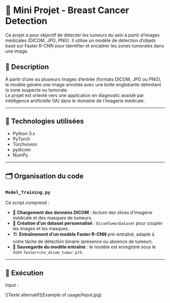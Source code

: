 # 🧠 Mini Projet - Breast Cancer Detection

Ce projet a pour objectif de détecter les tumeurs du sein à partir d’images médicales (DICOM, JPG, PNG). Il utilise un modèle de détection d’objets basé sur Faster R-CNN pour identifier et encadrer les zones tumorales dans une image.

## 📌 Description

À partir d’une ou plusieurs images d’entrée (formats DICOM, JPG ou PNG), le modèle génère une image annotée avec une boîte englobante délimitant la zone suspecte ou tumorale.  
Le projet est orienté vers une application en diagnostic assisté par intelligence artificielle (IA) dans le domaine de l'imagerie médicale.

---

## 🧰 Technologies utilisées

- Python 3.x
- PyTorch
- Torchvision
- pydicom
- NumPy

---

## 🗂️ Organisation du code

### `Model_Training.py`

Ce script comprend :

- 📁 **Chargement des données DICOM** : lecture des slices d’imagerie médicale et des masques de tumeurs.
- 🧠 **Création d’un dataset personnalisé** : `DicomTumorDataset` pour coupler les images et les masques.
- 🏗️ **Entraînement d’un modèle Faster R-CNN** pré-entraîné, adapté à notre tâche de détection binaire (présence ou absence de tumeur).
- 💾 **Sauvegarde du modèle entraîné** : le modèle est enregistré sous le nom `fasterrcnn_dicom_tumor.pth`.

---

## 🚀 Exécution

Input : 

![Texte alternatif](Example of usage/Input.jpg)

